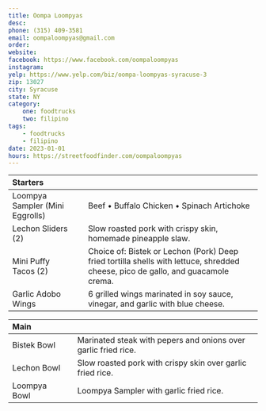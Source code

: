 ```yaml
---
title: Oompa Loompyas
desc: 
phone: (315) 409-3581
email: oompaloompyas@gmail.com
order: 
website: 
facebook: https://www.facebook.com/oompaloompyas
instagram: 
yelp: https://www.yelp.com/biz/oompa-loompyas-syracuse-3
zip: 13027
city: Syracuse
state: NY
category:
    one: foodtrucks
    two: filipino
tags: 
    - foodtrucks
    - filipino
date: 2023-01-01
hours: https://streetfoodfinder.com/oompaloompyas
---
```


| Starters | | |
| :--- | :--- | :--- |
| Loompya Sampler (Mini Eggrolls) | | Beef • Buffalo Chicken • Spinach Artichoke |
| Lechon Sliders (2) | | Slow roasted pork with crispy skin, homemade pineapple slaw. |
| Mini Puffy Tacos (2) | | Choice of: Bistek or Lechon (Pork) Deep fried tortilla shells with lettuce, shredded cheese, pico de gallo, and guacamole crema. |
| Garlic Adobo Wings | | 6 grilled wings marinated in soy sauce, vinegar, and garlic with blue cheese. |

| Main | | |
| :--- | :--- | :--- |
| Bistek Bowl | | Marinated steak with pepers and onions over garlic fried rice. |
| Lechon Bowl | | Slow roasted pork with crispy skin over garlic fried rice. |
| Loompya Bowl | | Loompya Sampler with garlic fried rice. |